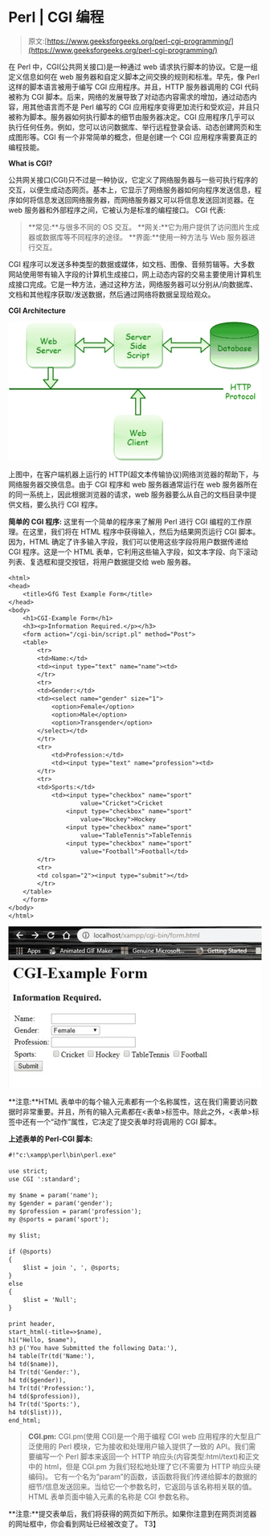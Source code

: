 # Perl | CGI 编程

> 原文:[https://www.geeksforgeeks.org/perl-cgi-programming/](https://www.geeksforgeeks.org/perl-cgi-programming/)

在 Perl 中，CGI(公共网关接口)是一种通过 web 请求执行脚本的协议。它是一组定义信息如何在 web 服务器和自定义脚本之间交换的规则和标准。早先，像 Perl 这样的脚本语言被用于编写 CGI 应用程序。并且，HTTP 服务器调用的 CGI 代码被称为 CGI 脚本。后来，网络的发展导致了对动态内容需求的增加，通过动态内容，用其他语言而不是 Perl 编写的 CGI 应用程序变得更加流行和受欢迎，并且只被称为脚本。服务器如何执行脚本的细节由服务器决定。CGI 应用程序几乎可以执行任何任务。例如，您可以访问数据库、举行远程登录会话、动态创建网页和生成图形等。CGI 有一个非常简单的概念，但是创建一个 CGI 应用程序需要真正的编程技能。

**What is CGI?**

公共网关接口(CGI)只不过是一种协议，它定义了网络服务器与一些可执行程序的交互，以便生成动态网页。基本上，它显示了网络服务器如何向程序发送信息，程序如何将信息发送回网络服务器，而网络服务器又可以将信息发送回浏览器。在 web 服务器和外部程序之间，它被认为是标准的编程接口。
CGI 代表:

> **常见:**与很多不同的 OS 交互。
> **网关:**它为用户提供了访问图片生成器或数据库等不同程序的途径。
> **界面:**使用一种方法与 Web 服务器进行交互。

CGI 程序可以发送多种类型的数据或媒体，如文档、图像、音频剪辑等。大多数网站使用带有输入字段的计算机生成接口，网上动态内容的交易主要使用计算机生成接口完成。它是一种方法，通过这种方法，网络服务器可以分别从/向数据库、文档和其他程序获取/发送数据，然后通过网络将数据呈现给观众。

**CGI Architecture**

![](img/6352990ee812b8a9a1f582a86b5a06ac.png)

上图中，在客户端机器上运行的 HTTP(超文本传输协议)网络浏览器的帮助下，与网络服务器交换信息。由于 CGI 程序和 web 服务器通常运行在 web 服务器所在的同一系统上，因此根据浏览器的请求，web 服务器要么从自己的文档目录中提供文档，要么执行 CGI 程序。

**简单的 CGI 程序:**
这里有一个简单的程序来了解用 Perl 进行 CGI 编程的工作原理。在这里，我们将在 HTML 程序中获得输入，然后为结果网页运行 CGI 脚本。
因为，HTML 确定了许多输入字段，我们可以使用这些字段将用户数据传递给 CGI 程序。这是一个 HTML 表单，它利用这些输入字段，如文本字段、向下滚动列表、复选框和提交按钮，将用户数据提交给 web 服务器。

```
<html>
<head>
    <title>GfG Test Example Form</title>
</head>
<body>
    <h1>CGI-Example Form</h1>
    <h3><p>Information Required.</p></h3>
    <form action="/cgi-bin/script.pl" method="Post">
    <table>
        <tr>
        <td>Name:</td>
        <td><input type="text" name="name"><td>
        </tr>
        <tr>
        <td>Gender:</td>
        <td><select name="gender" size="1">
            <option>Female</option>
            <option>Male</option>
            <option>Transgender</option>
        </select></td>
        </tr>
        <tr>
            <td>Profession:</td>
            <td><input type="text" name="profession"><td>
        </tr>
        <tr>
        <td>Sports:</td>
            <td><input type="checkbox" name="sport"
                    value="Cricket">Cricket
                <input type="checkbox" name="sport"
                    value="Hockey">Hockey
                <input type="checkbox" name="sport"
                    value="TableTennis">TableTennis
                <input type="checkbox" name="sport"
                    value="Football">Football</td>
        </tr>
        <tr>
        <td colspan="2"><input type="submit"></td>
        </tr>
    </table>
    </form>
</body>
</html>                    
```

![](img/668c6e64fb15dde5acb47153ef3c2c5a.png)

**注意:**HTML 表单中的每个输入元素都有一个名称属性，这在我们需要访问数据时非常重要。并且，所有的输入元素都在<表单>标签中。除此之外，<表单>标签中还有一个“动作”属性，它决定了提交表单时将调用的 CGI 脚本。

**上述表单的 Perl-CGI 脚本:**

```
#!"c:\xampp\perl\bin\perl.exe"

use strict;
use CGI ':standard';

my $name = param('name');
my $gender = param('gender');
my $profession = param('profession');
my @sports = param('sport');

my $list;

if (@sports) 
{
    $list = join ', ', @sports;
} 
else 
{
    $list = 'Null';
}

print header,
start_html(-title=>$name),
h1("Hello, $name"),
h3 p('You have Submitted the following Data:'),
h4 table(Tr(td('Name:'),
h4 td($name)),
h4 Tr(td('Gender:'),
h4 td($gender)),
h4 Tr(td('Profession:'),
h4 td($profession)),
h4 Tr(td('Sports:'),
h4 td($list))),
end_html;
```

> **CGI.pm:** CGI.pm(使用 CGI)是一个用于编程 CGI web 应用程序的大型且广泛使用的 Perl 模块，它为接收和处理用户输入提供了一致的 API。我们需要编写一个 Perl 脚本来返回一个 HTTP 响应头(内容类型:html/text)和正文中的 html，但是 CGI.pm 为我们轻松地处理了它(不需要为 HTTP 响应头硬编码)。
> 它有一个名为“param”的函数，该函数将我们传递给脚本的数据的细节/信息发送回来。当给它一个参数名时，它返回与该名称相关联的值。HTML 表单页面中输入元素的名称是 CGI 参数名称。

**注意:**提交表单后，我们将获得的网页如下所示。如果你注意到在网页浏览器的网址框中，你会看到网址已经被改变了。
T3】
